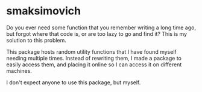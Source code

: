 # smaksimovich

Do you ever need some function that you remember writing a long time ago, but forgot where that code is, or are too lazy to go and find it? This is my solution to this problem. 

This package hosts random utility functions that I have found myself needing multiple times. Instead of rewriting them, I made a package to easily access them, and placing it online so I can access it on different machines.

I don't expect anyone to use this package, but myself.